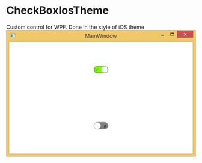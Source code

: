 # CheckBoxIosTheme
Custom control for WPF. Done in the style of iOS theme
<br>
![Screenshot](image.png)
